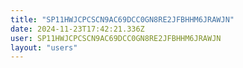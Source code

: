 ```yaml
---
title: "SP11HWJCPCSCN9AC69DCC0GN8RE2JFBHHM6JRAWJN"
date: 2024-11-23T17:42:21.336Z
user: SP11HWJCPCSCN9AC69DCC0GN8RE2JFBHHM6JRAWJN
layout: "users"
---
```

    